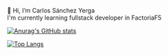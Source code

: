 👋 Hi, I’m Carlos Sánchez Yerga
  <br>
I'm currently learning fullstack developer in FactoriaF5

[![Anurag's GitHub stats](https://github-readme-stats.vercel.app/api?username=holapueblodev&count_private=true&show_icons=true&theme=dracula)](https://github.com/anuraghazra/github-readme-stats)



[![Top Langs](https://github-readme-stats.vercel.app/api/top-langs/?username=holapueblodev&layout=compact&theme=dracula)](https://github.com/anuraghazra/github-readme-stats)

<!---
Holapueblodev/Holapueblodev is a ✨ special ✨ repository because its `README.md` (this file) appears on your GitHub profile.
You can click the Preview link to take a look at your changes.
--->
